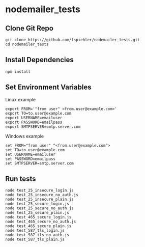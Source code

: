 # nodemailer_tests
## Clone Git Repo
```
git clone https://github.com/lspiehler/nodemailer_tests.git
cd nodemailer_tests
```
## Install Dependencies
```
npm install
```
## Set Environment Variables
Linux example
```
export FROM='"from user" <from.user@example.com>'
export TO=to.user@example.com
export USERNAME=emailuser
export PASSWORD=emailpass
export SMTPSERVER=smtp.server.com
```
Windows example
```
set FROM="from user" ^<from.user@example.com^>
set TO=to.user@example.com
set USERNAME=emailuser
set PASSWORD=emailpass
set SMTPSERVER=smtp.server.com
```
## Run tests
```
node test_25_insecure_login.js
node test_25_insecure_no_auth.js
node test_25_insecure_plain.js
node test_25_secure_login.js
node test_25_secure_no_auth.js
node test_25_secure_plain.js
node test_465_secure_login.js
node test_465_secure_no_auth.js
node test_465_secure_plain.js
node test_587_tls_login.js
node test_587_tls_no_auth.js
node test_587_tls_plain.js
```